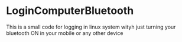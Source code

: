 # LoginComputerBluetooth
This is a small code for logging in linux system wityh just turning your bluetooth ON in your mobile or any other device
